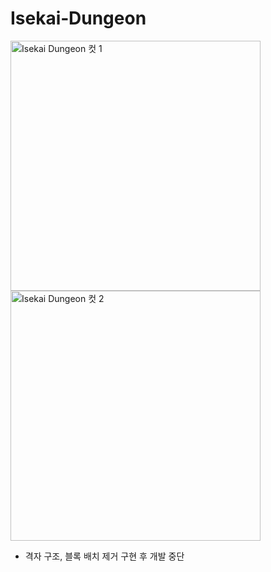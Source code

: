 # Isekai‑Dungeon

<p align="left">
  <img src="https://github.com/user-attachments/assets/02ad764d-f233-4961-9f2a-910cd7ab4d65" alt="Isekai Dungeon 컷 1" width="400">
  <img src="https://github.com/user-attachments/assets/8d3b2733-dbd0-4ec5-986f-fe7947a55a9e"  alt="Isekai Dungeon 컷 2" width="400">
</p>


 - 격자 구조, 블록 배치 제거 구현 후 개발 중단
